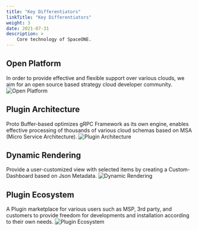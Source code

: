 ```yaml
---
title: "Key Differentiators"
linkTitle: "Key Differentiators"
weight: 3
date: 2021-07-31
description: >
    Core technology of SpaceONE.
---
```


## Open Platform
In order to provide effective and flexible support over various clouds, we aim for an open source based strategy cloud developer community.
![Open Platform](/docs/concepts/img/2020-07-31-3.18.54.png)

## Plugin Architecture
Proto Buffer-based optimizes gRPC Framework as its own engine, enables effective processing of thousands of various cloud schemas based on MSA \(Micro Service Architecture\).
![Plugin Architecture](/docs/concepts/img/2020-07-31-3.23.50.png)

## Dynamic Rendering
Provide a user-customized view with selected items by creating a Custom-Dashboard based on Json Metadata.
![Dynamic Rendering](/docs/concepts/img/2020-07-31-3.25.39.png)

## Plugin Ecosystem
A Plugin marketplace for various users such as MSP, 3rd party, and customers to provide freedom for developments and installation according to their own needs.
![Plugin Ecosystem](/docs/concepts/img/2020-07-31-3.29.34.png)
